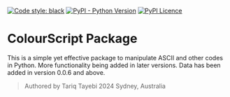 [![Code style: black](https://img.shields.io/badge/code%20style-black-000000.svg)](https://github.com/psf/black)
[![PyPI - Python Version](https://img.shields.io/pypi/pyversions/colourscript)](https://pypi.org/project/ColourScript/)
[![PyPI Licence](https://img.shields.io/pypi/l/colourscript.svg?v=1)](https://pypi.org/search/?c=License+%3A%3A+OSI+Approved+%3A%3A+MIT+License)
# ColourScript Package

This is a simple yet effective package to manipulate ASCII and other codes in Python. 
More functionality being added in later versions. Data has been added in version 0.0.6 and above.

>Authored by Tariq Tayebi 2024 Sydney, Australia

 